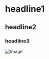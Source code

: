 # headline1
## headline2
### headline3

![Image](https://github.com/user-attachments/assets/4b2767dd-a132-4d14-b430-864d21224195)